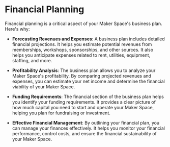 # Financial Planning

Financial planning is a critical aspect of your Maker Space's business plan. Here's why:

- **Forecasting Revenues and Expenses**: A business plan includes detailed financial projections. It helps you estimate potential revenues from memberships, workshops, sponsorships, and other sources. It also helps you anticipate expenses related to rent, utilities, equipment, staffing, and more.

- **Profitability Analysis**: The business plan allows you to analyze your Maker Space's profitability. By comparing projected revenues and expenses, you can estimate your net income and determine the financial viability of your Maker Space.

- **Funding Requirements**: The financial section of the business plan helps you identify your funding requirements. It provides a clear picture of how much capital you need to start and operate your Maker Space, helping you plan for fundraising or investment.

- **Effective Financial Management**: By outlining your financial plan, you can manage your finances effectively. It helps you monitor your financial performance, control costs, and ensure the financial sustainability of your Maker Space.
